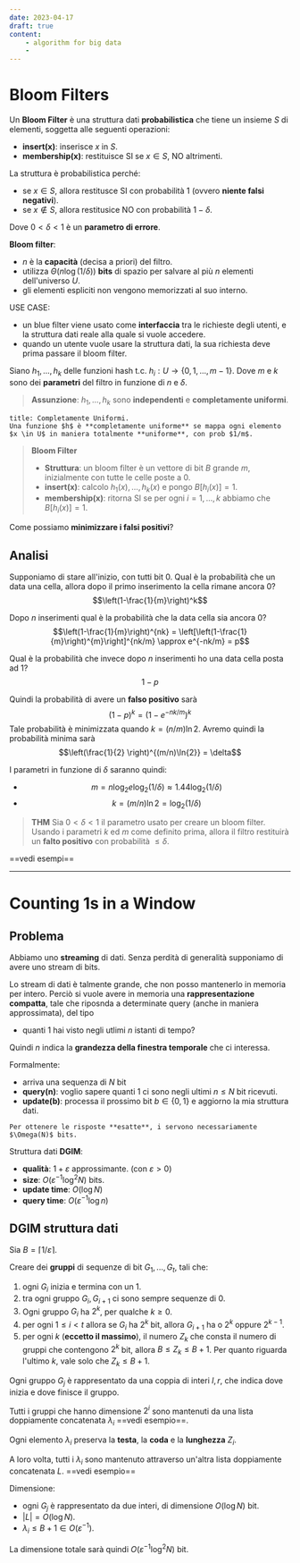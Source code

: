 ```yaml
---
date: 2023-04-17
draft: true
content:
    - algorithm for big data
    - 
---
```


# Bloom Filters
Un **Bloom Filter** è una struttura dati **probabilistica** che tiene un insieme $S$ di elementi, soggetta alle seguenti operazioni:
- **insert(x)**: inserisce $x$ in $S$.
- **membership(x)**: restituisce SI se $x \in S$, NO altrimenti.

La struttura è probabilistica perché:
- se $x \in S$, allora restitusce SI con probabilità 1 (ovvero **niente falsi negativi**).
- se $x \not\in S$, allora restitusice NO con probabilità $1 - \delta$.

Dove $0 < \delta < 1$ è un **parametro di errore**.

**Bloom filter**:
- $n$ è la **capacità** (decisa a priori) del filtro.
- utilizza $\Theta(n \log(1/\delta))$ **bits** di spazio per salvare al più $n$ elementi dell'universo $U$.
- gli elementi espliciti non vengono memorizzati al suo interno.

USE CASE:
- un blue filter viene usato come **interfaccia** tra le richieste degli utenti, e la struttura dati reale alla quale si vuole accedere.
- quando un utente vuole usare la struttura dati, la sua richiesta deve prima passare il bloom filter.

Siano $h_1,...,h_k$ delle funzioni hash t.c. $h_i: U \to \lbrace 0,1,...,m-1 \rbrace$.
Dove $m$ e $k$ sono dei **parametri** del filtro in funzione di $n$ e $\delta$.

> **Assunzione**: $h_1,...,h_k$ sono **independenti** e **completamente uniformi**.

```ad-info
title: Completamente Uniformi.
Una funzione $h$ è **completamente uniforme** se mappa ogni elemento $x \in U$ in maniera totalmente **uniforme**, con prob $1/m$.
```

> **Bloom Filter**
> - **Struttura**: un bloom filter è un vettore di bit $B$ grande $m$, inizialmente con tutte le celle poste a 0.
> - **insert(x)**: calcolo $h_1(x),...,h_k(x)$ e pongo $B \left[ h_i(x) \right] = 1$.
> - **membership(x)**: ritorna SI se per ogni $i = 1,...,k$ abbiamo che $B \left[ h_i(x) \right] = 1$.


Come possiamo **minimizzare i falsi positivi**?

## Analisi

Supponiamo di stare all'inizio, con tutti bit 0.
Qual è la probabilità che un data una cella, allora dopo il primo inserimento la cella rimane ancora 0? $$\left(1-\frac{1}{m}\right)^k$$

Dopo $n$ inserimenti qual è la probabilità che la data cella sia ancora 0?
$$\left(1-\frac{1}{m}\right)^{nk} = \left[\left(1-\frac{1}{m}\right)^{m}\right]^{nk/m} \approx e^{-nk/m} = p$$

Qual è la probabilità che invece dopo $n$ inserimenti ho una data cella posta ad 1?
$$1-p$$

Quindi la probabilità di avere un **falso positivo** sarà $$(1-p)^k = \left( 1 - e^{-nk/m} \right)^{k}$$
Tale probabilità è minimizzata quando $k = (n/m) \ln{2}$.
Avremo quindi la probabilità minima sarà $$\left(\frac{1}{2} \right)^{(m/n)\ln{2}} = \delta$$

I parametri in funzione di $\delta$ saranno quindi:
- $$m = n\log_2{e}\log_2{(1/\delta)} \approx 1.44 \log_2{(1/\delta)}$$
- $$k = (m/n)\ln{2} = \log_2{(1/\delta)}$$

> **THM**
> Sia $0 < \delta < 1$ il parametro usato per creare un bloom filter. Usando i parametri $k$ ed $m$ come definito prima, allora il filtro restituirà un **falto positivo** con probabilità $\leq \delta$.

==vedi esempi==

-----
# Counting 1s in a Window
## Problema
Abbiamo uno **streaming** di dati.
Senza perdità di generalità supponiamo di avere uno stream di bits.

Lo stream di dati è talmente grande, che non posso mantenerlo in memoria per intero.
Perciò si vuole avere in memoria una **rappresentazione compatta**, tale che riposnda a determinate query (anche in maniera approssimata), del tipo
- quanti 1 hai visto negli utlimi $n$ istanti di tempo?

Quindi $n$ indica la **grandezza della finestra temporale** che ci interessa.

Formalmente:
- arriva una sequenza di $N$ bit
- **query(n)**: voglio sapere quanti 1 ci sono negli ultimi $n \leq N$ bit ricevuti.
- **update(b)**: processa il prossimo bit $b \in \lbrace 0,1 \rbrace$ e aggiorno la mia struttura dati.

```ad-warning
Per ottenere le risposte **esatte**, i servono necessariamente $\Omega(N)$ bits.
```


Struttura dati **DGIM**:
- **qualità**: $1 + \varepsilon$ approssimante. (con $\varepsilon > 0$)
- **size**: $O(\varepsilon^{-1}\log^2{N})$ bits.
- **update time**: $O(\log{N})$
- **query time**: $O(\varepsilon^{-1}\log{n})$

## DGIM struttura dati
Sia $B = \lceil 1/\varepsilon \rceil$.

Creare dei **gruppi** di sequenze di bit $G_1,..., G_t$, tali che:

1. ogni $G_i$ inizia e termina con un 1.
2. tra ogni gruppo $G_i, G_{i+1}$ ci sono sempre sequenze di 0.
3. Ogni gruppo $G_i$ ha $2^{k}$, per qualche $k \geq 0$.
4. per ogni $1 \leq i < t$ allora se $G_i$ ha $2^k$ bit, allora $G_{i+1}$ ha o $2^{k}$ oppure $2^{k-1}$.
5. per ogni $k$ (**eccetto il massimo**), il numero $Z_k$ che consta il numero di gruppi che contengono $2^k$ bit, allora $B \leq Z_k \leq B+1$. Per quanto riguarda l'ultimo $k$, vale solo che $Z_k \leq B+1$.

Ogni gruppo $G_j$ è rappresentato da una coppia di interi $l,r$, che indica dove inizia e dove finisce il gruppo.

Tutti i gruppi che hanno dimensione $2^i$ sono mantenuti da una lista doppiamente concatenata $\lambda_i$ ==vedi esempio==.

Ogni elemento $\lambda_i$ preserva la **testa**, la **coda** e la **lunghezza** $Z_i$.

A loro volta, tutti i $\lambda_i$ sono mantenuto attraverso un'altra lista doppiamente concatenata $L$. ==vedi esempio==

Dimensione:
- ogni $G_j$ è rappresentato da due interi, di dimensione $O(\log{N})$ bit.
- $\vert L \vert = O(\log{N})$.
- $\lambda_i \leq B+1 \in O(\varepsilon^{-1})$.

La dimensione totale sarà quindi $O(\varepsilon^{-1}\log^2{N})$ bit.

